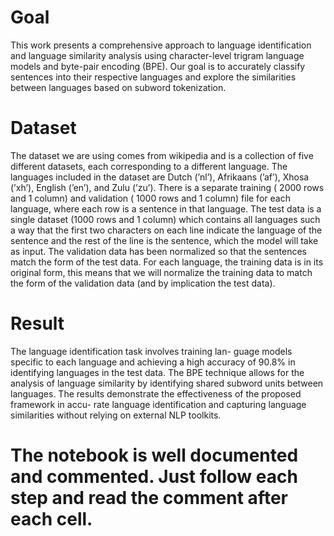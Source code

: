 # Goal
This work presents a comprehensive approach to language identification and language similarity analysis using character-level trigram language models and byte-pair encoding (BPE). Our goal is to accurately classify sentences into their respective languages and explore the similarities between languages based on subword tokenization. 

# Dataset
The dataset we are using comes from wikipedia and is a collection of five different datasets, each corresponding to a different language. The languages included in the dataset are Dutch (’nl’), Afrikaans (’af’), Xhosa (’xh’), English (’en’), and Zulu (’zu’).
There is a separate training ( 2000 rows and 1 column) and validation ( 1000 rows and 1 column) file for each language, where each row is a sentence in that language. The test data is a single dataset (1000 rows and 1 column) which contains all languages such a way that the first two characters on each line indicate the language of the sentence and the rest of the line is the sentence, which the model will take as input. The validation data has been normalized so that the sentences match the form of the test data. For each language, the training data is in its original form, this means that we will normalize the training data to match the form of the validation data (and by implication the test data).

# Result
The language identification task involves training lan- guage models specific to each language and achieving a high accuracy of 90.8% in identifying languages in the test data. The BPE technique allows for the analysis of language similarity by identifying shared subword units between languages. The results demonstrate the effectiveness of the proposed framework in accu- rate language identification and capturing language similarities without relying on external NLP toolkits.



 # The notebook is well documented and commented. Just follow each step and read the comment after each cell.

